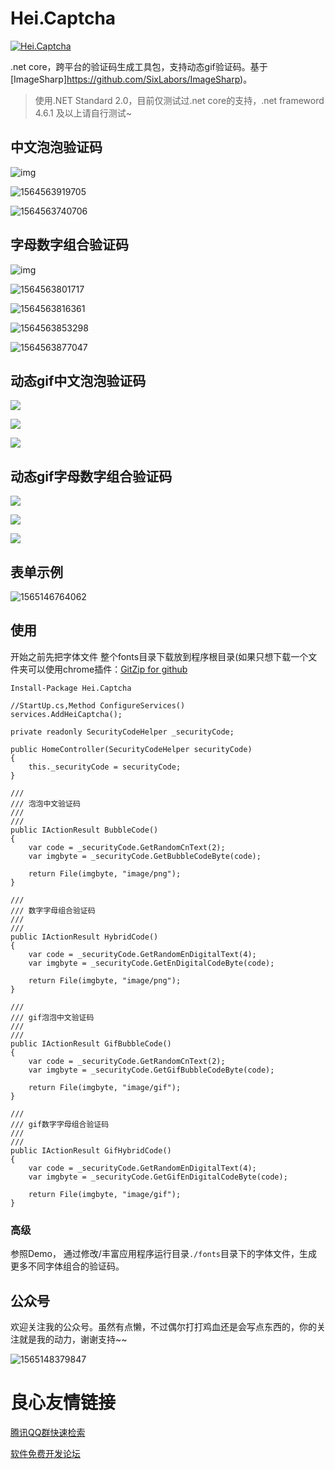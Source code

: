 



# Hei.Captcha

[![Hei.Captcha](https://img.shields.io/badge/nuget-v0.2.0-blue)](https://www.nuget.org/packages/Hei.Captcha/)

.net core，跨平台的验证码生成工具包，支持动态gif验证码。基于[ImageSharp]https://github.com/SixLabors/ImageSharp)。



> 使用.NET Standard 2.0，目前仅测试过.net core的支持，.net frameword 4.6.1 及以上请自行测试~



## 中文泡泡验证码



![img](images/BubbleCode.png)

![1564563919705](images/1564563919705.png)

![1564563740706](images/1564563740706.png)





## 字母数字组合验证码

![img](images/HybridCode.png)

![1564563801717](images/1564563801717.png)

![1564563816361](images/1564563816361.png)

![1564563853298](images/1564563853298.png)

![1564563877047](images/1564563877047.png)

## 动态gif中文泡泡验证码

![](images/bubble1.gif)

![](images/bubble2.gif)

![](images/bubble3.gif)

## 动态gif字母数字组合验证码

![](images/engif1.gif)

![](images/engif2.gif)

![](images/engif3.gif)

## 表单示例

![1565146764062](images/form.gif)



## 使用

开始之前先把字体文件 整个fonts目录下载放到程序根目录(如果只想下载一个文件夹可以使用chrome插件：[GitZip for github](http://u.720life.cn/g/011bcbff60d4bdcdf5b89348f1b4fec4ea1629e5a5711d79823204fb51bba15e5169d9323b05bd94e132a026bf118e51e7b369295b961eb64c3bc3c922f30925ff890445f256d2040f2694c3309f13e4b91f9c3904cbfca3bfa4071c9739bfb7) 



```
Install-Package Hei.Captcha
```



```
//StartUp.cs,Method ConfigureServices()
services.AddHeiCaptcha();
```



```
private readonly SecurityCodeHelper _securityCode;

public HomeController(SecurityCodeHelper securityCode)
{
	this._securityCode = securityCode;
}

///  
/// 泡泡中文验证码 
///  
///   
public IActionResult BubbleCode()
{
    var code = _securityCode.GetRandomCnText(2);
    var imgbyte = _securityCode.GetBubbleCodeByte(code);

    return File(imgbyte, "image/png");
}

///  
/// 数字字母组合验证码
///  
///   
public IActionResult HybridCode()
{
    var code = _securityCode.GetRandomEnDigitalText(4);
    var imgbyte = _securityCode.GetEnDigitalCodeByte(code);

    return File(imgbyte, "image/png");
}

///  
/// gif泡泡中文验证码 
///  
///   
public IActionResult GifBubbleCode()
{
    var code = _securityCode.GetRandomCnText(2);
    var imgbyte = _securityCode.GetGifBubbleCodeByte(code);

    return File(imgbyte, "image/gif");
}

///  
/// gif数字字母组合验证码
///  
///   
public IActionResult GifHybridCode()
{
    var code = _securityCode.GetRandomEnDigitalText(4);
    var imgbyte = _securityCode.GetGifEnDigitalCodeByte(code);

    return File(imgbyte, "image/gif");
}
```

### 高级

参照Demo， 通过修改/丰富应用程序运行目录`./fonts`目录下的字体文件，生成更多不同字体组合的验证码。



## 公众号

欢迎关注我的公众号。虽然有点懒，不过偶尔打打鸡血还是会写点东西的，你的关注就是我的动力，谢谢支持~~

![1565148379847](images/1565148379847.png)




 # 良心友情链接

[腾讯QQ群快速检索](http://u.720life.cn/s/8cf73f7c)

[软件免费开发论坛](http://u.720life.cn/s/bbb01dc0)